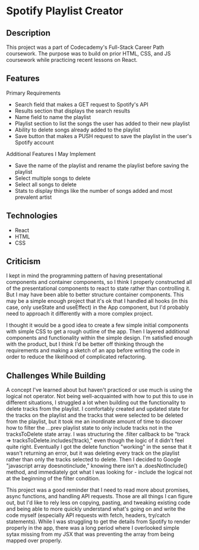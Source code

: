 # Spotify Playlist Creator


## Description
This project was a part of Codecademy's Full-Stack Career Path coursework. The purpose was to build on prior HTML, CSS, and JS coursework while practicing recent lessons on React.


## Features

Primary Requirements
- Search field that makes a GET request to Spotify's API
- Results section that displays the search results
- Name field to name the playlist
- Playlist section to list the songs the user has added to their new playlist
- Ability to delete songs already added to the playlist
- Save button that makes a PUSH request to save the playlist in the user's Spotify account

Additional Features I May Implement
- Save the name of the playlist and rename the playlist before saving the playlist
- Select multiple songs to delete
- Select all songs to delete
- Stats to display things like the number of songs added and most prevalent artist


## Technologies

- React
- HTML
- CSS

## Criticism

I kept in mind the programming pattern of having presentational components and container components, so I think I properly constructed all of the presentational components to react to state rather than controlling it. But I may have been able to better structure container components. This may be a simple enough project that it's ok that I handled all hooks (in this case, only useState and useEffect) in the App component, but I'd probably need to approach it differently with a more complex project.

I thought it would be a good idea to create a few simple initial components with simple CSS to get a rough outline of the app. Then I layered additional components and functionality within the simple design. I'm satisfied enough with the product, but I think I'd be better off thinking through the requirements and making a sketch of an app before writing the code in order to reduce the likelihood of complicated refactoring.

## Challenges While Building

A concept I've learned about but haven't practiced or use much is using the logical not operator. Not being well-acquainted with how to put this to use in different situations, I struggled a lot when building out the functionality to delete tracks from the playlist. I comfortably created and updated state for the tracks on the playlist and the tracks that were selected to be deleted from the playlist, but it took me an inordinate amount of time to discover how to filter the ...prev playlist state to only include tracks not in the tracksToDelete state array. I was structuring the .filter callback to be "track => tracksToDelete.includes(!track)," even though the logic of it didn't feel quite right. Eventually I got the delete function "working" in the sense that it wasn't returning an error, but it was deleting every track on the playlist rather than only the tracks selected to delete. Then I decided to Google "javascript array doesnotinclude," knowing there isn't a .doesNotInclude() method, and immediately got what I was looking for - include the logical not at the beginning of the filter condition.

This project was a good reminder that I need to read more about promises, async functions, and handling API requests. Those are all things I can figure out, but I'd like to rely less on copying, pasting, and tweaking existing code and being able to more quickly understand what's going on and write the code myself (especially API requests with fetch, headers, try/catch statements). While I was struggling to get the details from Spotify to render properly in the app, there was a long period where I overlooked simple sytax missing from my JSX that was preventing the array from being mapped over properly.